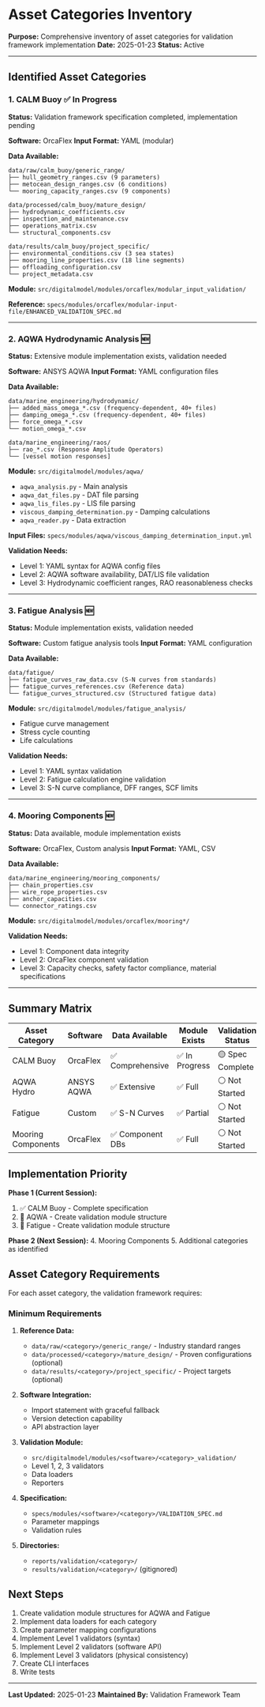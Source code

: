 # Asset Categories Inventory

**Purpose:** Comprehensive inventory of asset categories for validation framework implementation
**Date:** 2025-01-23
**Status:** Active

---

## Identified Asset Categories

### 1. CALM Buoy ✅ In Progress

**Status:** Validation framework specification completed, implementation pending

**Software:** OrcaFlex
**Input Format:** YAML (modular)

**Data Available:**
```
data/raw/calm_buoy/generic_range/
├── hull_geometry_ranges.csv (9 parameters)
├── metocean_design_ranges.csv (6 conditions)
└── mooring_capacity_ranges.csv (9 components)

data/processed/calm_buoy/mature_design/
├── hydrodynamic_coefficients.csv
├── inspection_and_maintenance.csv
├── operations_matrix.csv
└── structural_components.csv

data/results/calm_buoy/project_specific/
├── environmental_conditions.csv (3 sea states)
├── mooring_line_properties.csv (18 line segments)
├── offloading_configuration.csv
└── project_metadata.csv
```

**Module:** `src/digitalmodel/modules/orcaflex/modular_input_validation/`

**Reference:** `specs/modules/orcaflex/modular-input-file/ENHANCED_VALIDATION_SPEC.md`

---

### 2. AQWA Hydrodynamic Analysis 🆕

**Status:** Extensive module implementation exists, validation needed

**Software:** ANSYS AQWA
**Input Format:** YAML configuration files

**Data Available:**
```
data/marine_engineering/hydrodynamic/
├── added_mass_omega_*.csv (frequency-dependent, 40+ files)
├── damping_omega_*.csv (frequency-dependent, 40+ files)
├── force_omega_*.csv
└── motion_omega_*.csv

data/marine_engineering/raos/
├── rao_*.csv (Response Amplitude Operators)
└── [vessel motion responses]
```

**Module:** `src/digitalmodel/modules/aqwa/`
- `aqwa_analysis.py` - Main analysis
- `aqwa_dat_files.py` - DAT file parsing
- `aqwa_lis_files.py` - LIS file parsing
- `viscous_damping_determination.py` - Damping calculations
- `aqwa_reader.py` - Data extraction

**Input Files:** `specs/modules/aqwa/viscous_damping_determination_input.yml`

**Validation Needs:**
- Level 1: YAML syntax for AQWA config files
- Level 2: AQWA software availability, DAT/LIS file validation
- Level 3: Hydrodynamic coefficient ranges, RAO reasonableness checks

---

### 3. Fatigue Analysis 🆕

**Status:** Module implementation exists, validation needed

**Software:** Custom fatigue analysis tools
**Input Format:** YAML configuration

**Data Available:**
```
data/fatigue/
├── fatigue_curves_raw_data.csv (S-N curves from standards)
├── fatigue_curves_references.csv (Reference data)
└── fatigue_curves_structured.csv (Structured fatigue data)
```

**Module:** `src/digitalmodel/modules/fatigue_analysis/`
- Fatigue curve management
- Stress cycle counting
- Life calculations

**Validation Needs:**
- Level 1: YAML syntax validation
- Level 2: Fatigue calculation engine validation
- Level 3: S-N curve compliance, DFF ranges, SCF limits

---

### 4. Mooring Components 🆕

**Status:** Data available, module implementation exists

**Software:** OrcaFlex, Custom analysis
**Input Format:** YAML, CSV

**Data Available:**
```
data/marine_engineering/mooring_components/
├── chain_properties.csv
├── wire_rope_properties.csv
├── anchor_capacities.csv
└── connector_ratings.csv
```

**Module:** `src/digitalmodel/modules/orcaflex/mooring*/`

**Validation Needs:**
- Level 1: Component data integrity
- Level 2: OrcaFlex component validation
- Level 3: Capacity checks, safety factor compliance, material specifications

---

## Summary Matrix

| Asset Category | Software | Data Available | Module Exists | Validation Status |
|----------------|----------|----------------|---------------|-------------------|
| CALM Buoy | OrcaFlex | ✅ Comprehensive | ✅ In Progress | 🟡 Spec Complete |
| AQWA Hydro | ANSYS AQWA | ✅ Extensive | ✅ Full | ⚪ Not Started |
| Fatigue | Custom | ✅ S-N Curves | ✅ Partial | ⚪ Not Started |
| Mooring Components | OrcaFlex | ✅ Component DBs | ✅ Full | ⚪ Not Started |

## Implementation Priority

**Phase 1 (Current Session):**
1. ✅ CALM Buoy - Complete specification
2. 🔄 AQWA - Create validation module structure
3. 🔄 Fatigue - Create validation module structure

**Phase 2 (Next Session):**
4. Mooring Components
5. Additional categories as identified

## Asset Category Requirements

For each asset category, the validation framework requires:

### Minimum Requirements

1. **Reference Data:**
   - `data/raw/<category>/generic_range/` - Industry standard ranges
   - `data/processed/<category>/mature_design/` - Proven configurations (optional)
   - `data/results/<category>/project_specific/` - Project targets (optional)

2. **Software Integration:**
   - Import statement with graceful fallback
   - Version detection capability
   - API abstraction layer

3. **Validation Module:**
   - `src/digitalmodel/modules/<software>/<category>_validation/`
   - Level 1, 2, 3 validators
   - Data loaders
   - Reporters

4. **Specification:**
   - `specs/modules/<software>/<category>/VALIDATION_SPEC.md`
   - Parameter mappings
   - Validation rules

5. **Directories:**
   - `reports/validation/<category>/`
   - `results/validation/<category>/` (gitignored)

## Next Steps

1. Create validation module structures for AQWA and Fatigue
2. Implement data loaders for each category
3. Create parameter mapping configurations
4. Implement Level 1 validators (syntax)
5. Implement Level 2 validators (software API)
6. Implement Level 3 validators (physical consistency)
7. Create CLI interfaces
8. Write tests

---

**Last Updated:** 2025-01-23
**Maintained By:** Validation Framework Team
